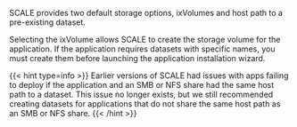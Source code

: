 &NewLine;

SCALE provides two default storage options, ixVolumes and host path to a pre-existing dataset.

Selecting the ixVolume allows SCALE to create the storage volume for the application.
If the application requires datasets with specific names, you must create them before launching the application installation wizard.

{{< hint type=info >}}
Earlier versions of SCALE had issues with apps failing to deploy if the application and an SMB or NFS share had the same host path to a dataset.
This issue no longer exists, but we still recommended creating datasets for applications that do not share the same host path as an SMB or NFS share.
{{< /hint >}}